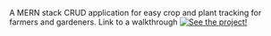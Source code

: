 A MERN stack CRUD application for easy crop and plant tracking for farmers and gardeners.
Link to a walkthrough
[![See the project!](https://img.youtube.com/vi/lOr6hPzO7uc/0.jpg)](https://youtu.be/lOr6hPzO7uc)
